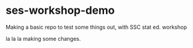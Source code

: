 # ses-workshop-demo
Making a basic repo to test some things out, with SSC stat ed. workshop

la la la making some changes. 